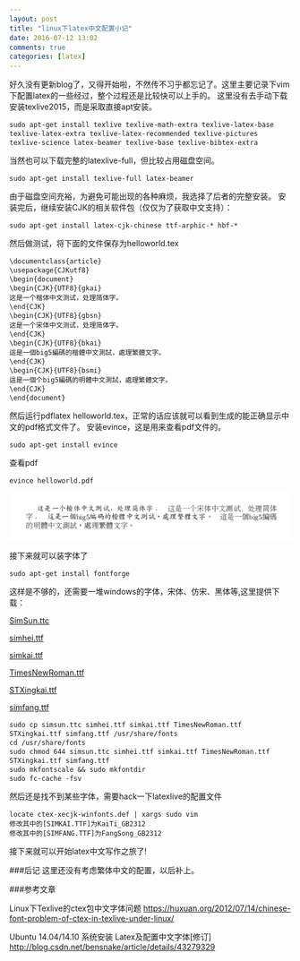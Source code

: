 ```yaml
---
layout: post
title: "linux下latex中文配置小记"
date: 2016-07-12 13:02
comments: true
categories: [latex]
---
```


好久没有更新blog了，又得开始啦，不然传不习乎都忘记了。这里主要记录下vim下配置latex的一些经过，整个过程还是比较快可以上手的。
这里没有去手动下载安装texlive2015，而是采取直接apt安装。
<!-- more -->
```
sudo apt-get install texlive texlive-math-extra texlive-latex-base texlive-latex-extra texlive-latex-recommended texlive-pictures texlive-science latex-beamer texlive-base texlive-bibtex-extra
```
当然也可以下载完整的latexlive-full，但比较占用磁盘空间。
```
sudo apt-get install texlive-full latex-beamer
```
由于磁盘空间充裕，为避免可能出现的各种麻烦，我选择了后者的完整安装。
安装完后，继续安装CJK的相关软件包（仅仅为了获取中文支持）：
```
sudo apt-get install latex-cjk-chinese ttf-arphic-* hbf-*
```
然后做测试，将下面的文件保存为helloworld.tex
```
\documentclass{article}
\usepackage{CJKutf8}
\begin{document}  
\begin{CJK}{UTF8}{gkai}
这是一个楷体中文测试，处理简体字。
\end{CJK}
\begin{CJK}{UTF8}{gbsn}
这是一个宋体中文测试，处理简体字。
\end{CJK}
\begin{CJK}{UTF8}{bkai}
這是一個big5編碼的楷體中文測試，處理繁體文字。  
\end{CJK}
\begin{CJK}{UTF8}{bsmi}
這是一個个big5編碼的明體中文測試，處理繁體文字。  
\end{CJK}  
\end{document}  
```
然后运行pdflatex helloworld.tex，正常的话应该就可以看到生成的能正确显示中文的pdf格式文件了。
安装evince，这是用来查看pdf文件的。
```
sudo apt-get install evince
```
查看pdf
```
evince helloworld.pdf
```
![Alt text](/images/evoup/evince_pdf_latex.png)

接下来就可以装字体了
```
sudo apt-get install fontforge
```
这样是不够的，还需要一堆windows的字体，宋体、仿宋、黑体等,这里提供下载：

<a target=_BLANK href="https://drive.google.com/open?id=0B_yrhfwhC4h2LUlYcDZkVWswQzQ">SimSun.ttc</a> 

<a target=_BLANK href="https://drive.google.com/open?id=0B_yrhfwhC4h2MXRZdDBZc3V4c1Eudo">simhei.ttf</a>

<a target=_BLANK href="https://drive.google.com/open?id=0B_yrhfwhC4h2anEwakdfdnBCQzg">simkai.ttf</a>
 
<a target=_BLANK href="https://drive.google.com/open?id=0B_yrhfwhC4h2eW9lczVrQ18zUUU">TimesNewRoman.ttf</a>
 
<a target=_BLANK href="https://drive.google.com/open?id=0B_yrhfwhC4h2UGVneTVFWkJ5dkE">STXingkai.ttf</a>

<a target=_BLANK href="https://drive.google.com/open?id=0B_yrhfwhC4h2LUlYcDZkVWswQzQ">simfang.ttf</a>
```
sudo cp simsun.ttc simhei.ttf simkai.ttf TimesNewRoman.ttf STXingkai.ttf simfang.ttf /usr/share/fonts
cd /usr/share/fonts
sudo chmod 644 simsun.ttc simhei.ttf simkai.ttf TimesNewRoman.ttf STXingkai.ttf simfang.ttf
sudo mkfontscale && sudo mkfontdir
sudo fc-cache -fsv
```
然后还是找不到某些字体，需要hack一下latexlive的配置文件
```
locate ctex-xecjk-winfonts.def | xargs sudo vim
修改其中的[SIMKAI.TTF]为KaiTi_GB2312
修改其中的[SIMFANG.TTF]为FangSong_GB2312
```
接下来就可以开始latex中文写作之旅了!

###后记
这里还没有考虑繁体中文的配置，以后补上。


###参考文章

Linux下Texlive的ctex包中文字体问题
https://huxuan.org/2012/07/14/chinese-font-problem-of-ctex-in-texlive-under-linux/

Ubuntu 14.04/14.10 系统安装 Latex及配置中文字体[修订]
http://blog.csdn.net/bensnake/article/details/43279329
